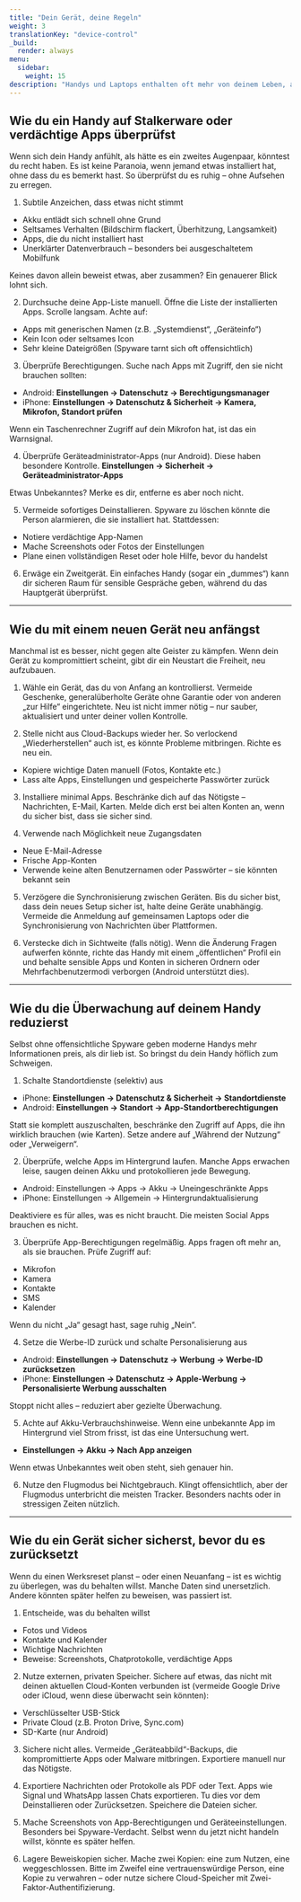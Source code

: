 ```yaml
---
title: "Dein Gerät, deine Regeln"
weight: 3
translationKey: "device-control"
_build:
  render: always
menu:
  sidebar:
    weight: 15
description: "Handys und Laptops enthalten oft mehr von deinem Leben, als dir bewusst ist. Dieser Abschnitt hilft dir, versteckte Risiken zu erkennen, auf Überwachung zu prüfen und die Kontrolle sicher zurückzugewinnen – besonders, wenn das Gerät geschenkt oder „als Gefallen“ eingerichtet wurde."
---
```


## Wie du ein Handy auf Stalkerware oder verdächtige Apps überprüfst

Wenn sich dein Handy anfühlt, als hätte es ein zweites Augenpaar, könntest du recht haben. Es ist keine Paranoia, wenn jemand etwas installiert hat, ohne dass du es bemerkt hast. So überprüfst du es ruhig – ohne Aufsehen zu erregen.

1. Subtile Anzeichen, dass etwas nicht stimmt

* Akku entlädt sich schnell ohne Grund
* Seltsames Verhalten (Bildschirm flackert, Überhitzung, Langsamkeit)
* Apps, die du nicht installiert hast
* Unerklärter Datenverbrauch – besonders bei ausgeschaltetem Mobilfunk

Keines davon allein beweist etwas, aber zusammen? Ein genauerer Blick lohnt sich.

2. Durchsuche deine App-Liste manuell. Öffne die Liste der installierten Apps. Scrolle langsam. Achte auf:

* Apps mit generischen Namen (z.B. „Systemdienst“, „Geräteinfo“)
* Kein Icon oder seltsames Icon
* Sehr kleine Dateigrößen (Spyware tarnt sich oft offensichtlich)

3. Überprüfe Berechtigungen. Suche nach Apps mit Zugriff, den sie nicht brauchen sollten:

* Android: **Einstellungen → Datenschutz → Berechtigungsmanager**
* iPhone: **Einstellungen → Datenschutz & Sicherheit → Kamera, Mikrofon, Standort prüfen**

Wenn ein Taschenrechner Zugriff auf dein Mikrofon hat, ist das ein Warnsignal.

4. Überprüfe Geräteadministrator-Apps (nur Android). Diese haben besondere Kontrolle. **Einstellungen → Sicherheit → Geräteadministrator-Apps**

Etwas Unbekanntes? Merke es dir, entferne es aber noch nicht.

5. Vermeide sofortiges Deinstallieren. Spyware zu löschen könnte die Person alarmieren, die sie installiert hat. Stattdessen:

* Notiere verdächtige App-Namen
* Mache Screenshots oder Fotos der Einstellungen
* Plane einen vollständigen Reset oder hole Hilfe, bevor du handelst

6. Erwäge ein Zweitgerät. Ein einfaches Handy (sogar ein „dummes“) kann dir sicheren Raum für sensible Gespräche geben, während du das Hauptgerät überprüfst.

---

## Wie du mit einem neuen Gerät neu anfängst

Manchmal ist es besser, nicht gegen alte Geister zu kämpfen. Wenn dein Gerät zu kompromittiert scheint, gibt dir ein Neustart die Freiheit, neu aufzubauen.

1. Wähle ein Gerät, das du von Anfang an kontrollierst. Vermeide Geschenke, generalüberholte Geräte ohne Garantie oder von anderen „zur Hilfe“ eingerichtete. Neu ist nicht immer nötig – nur sauber, aktualisiert und unter deiner vollen Kontrolle.

2. Stelle nicht aus Cloud-Backups wieder her. So verlockend „Wiederherstellen“ auch ist, es könnte Probleme mitbringen. Richte es neu ein.

* Kopiere wichtige Daten manuell (Fotos, Kontakte etc.)
* Lass alte Apps, Einstellungen und gespeicherte Passwörter zurück

3. Installiere minimal Apps. Beschränke dich auf das Nötigste – Nachrichten, E-Mail, Karten. Melde dich erst bei alten Konten an, wenn du sicher bist, dass sie sicher sind.

4. Verwende nach Möglichkeit neue Zugangsdaten

* Neue E-Mail-Adresse
* Frische App-Konten
* Verwende keine alten Benutzernamen oder Passwörter – sie könnten bekannt sein

5. Verzögere die Synchronisierung zwischen Geräten. Bis du sicher bist, dass dein neues Setup sicher ist, halte deine Geräte unabhängig. Vermeide die Anmeldung auf gemeinsamen Laptops oder die Synchronisierung von Nachrichten über Plattformen.

6. Verstecke dich in Sichtweite (falls nötig). Wenn die Änderung Fragen aufwerfen könnte, richte das Handy mit einem „öffentlichen“ Profil ein und behalte sensible Apps und Konten in sicheren Ordnern oder Mehrfachbenutzermodi verborgen (Android unterstützt dies).

---

## Wie du die Überwachung auf deinem Handy reduzierst

Selbst ohne offensichtliche Spyware geben moderne Handys mehr Informationen preis, als dir lieb ist. So bringst du dein Handy höflich zum Schweigen.

1. Schalte Standortdienste (selektiv) aus

* iPhone: **Einstellungen → Datenschutz & Sicherheit → Standortdienste**
* Android: **Einstellungen → Standort → App-Standortberechtigungen**

Statt sie komplett auszuschalten, beschränke den Zugriff auf Apps, die ihn wirklich brauchen (wie Karten). Setze andere auf „Während der Nutzung“ oder „Verweigern“.

2. Überprüfe, welche Apps im Hintergrund laufen. Manche Apps erwachen leise, saugen deinen Akku und protokollieren jede Bewegung.

* Android: Einstellungen → Apps → Akku → Uneingeschränkte Apps
* iPhone: Einstellungen → Allgemein → Hintergrundaktualisierung

Deaktiviere es für alles, was es nicht braucht. Die meisten Social Apps brauchen es nicht.

3. Überprüfe App-Berechtigungen regelmäßig. Apps fragen oft mehr an, als sie brauchen. Prüfe Zugriff auf:

* Mikrofon
* Kamera
* Kontakte
* SMS
* Kalender

Wenn du nicht „Ja“ gesagt hast, sage ruhig „Nein“.

4. Setze die Werbe-ID zurück und schalte Personalisierung aus

* Android: **Einstellungen → Datenschutz → Werbung → Werbe-ID zurücksetzen**
* iPhone: **Einstellungen → Datenschutz → Apple-Werbung → Personalisierte Werbung ausschalten**

Stoppt nicht alles – reduziert aber gezielte Überwachung.

5. Achte auf Akku-Verbrauchshinweise. Wenn eine unbekannte App im Hintergrund viel Strom frisst, ist das eine Untersuchung wert.

* **Einstellungen → Akku → Nach App anzeigen**

Wenn etwas Unbekanntes weit oben steht, sieh genauer hin.

6. Nutze den Flugmodus bei Nichtgebrauch. Klingt offensichtlich, aber der Flugmodus unterbricht die meisten Tracker. Besonders nachts oder in stressigen Zeiten nützlich.

---

## Wie du ein Gerät sicher sicherst, bevor du es zurücksetzt

Wenn du einen Werksreset planst – oder einen Neuanfang – ist es wichtig zu überlegen, was du behalten willst. Manche Daten sind unersetzlich. Andere könnten später helfen zu beweisen, was passiert ist.

1. Entscheide, was du behalten willst

* Fotos und Videos
* Kontakte und Kalender
* Wichtige Nachrichten
* Beweise: Screenshots, Chatprotokolle, verdächtige Apps

2. Nutze externen, privaten Speicher. Sichere auf etwas, das nicht mit deinen aktuellen Cloud-Konten verbunden ist (vermeide Google Drive oder iCloud, wenn diese überwacht sein könnten):

* Verschlüsselter USB-Stick
* Private Cloud (z.B. Proton Drive, Sync.com)
* SD-Karte (nur Android)

3. Sichere nicht alles. Vermeide „Geräteabbild“-Backups, die kompromittierte Apps oder Malware mitbringen. Exportiere manuell nur das Nötigste.

4. Exportiere Nachrichten oder Protokolle als PDF oder Text. Apps wie Signal und WhatsApp lassen Chats exportieren. Tu dies vor dem Deinstallieren oder Zurücksetzen. Speichere die Dateien sicher.

5. Mache Screenshots von App-Berechtigungen und Geräteeinstellungen. Besonders bei Spyware-Verdacht. Selbst wenn du jetzt nicht handeln willst, könnte es später helfen.

6. Lagere Beweiskopien sicher. Mache zwei Kopien: eine zum Nutzen, eine weggeschlossen. Bitte im Zweifel eine vertrauenswürdige Person, eine Kopie zu verwahren – oder nutze sichere Cloud-Speicher mit Zwei-Faktor-Authentifizierung.
